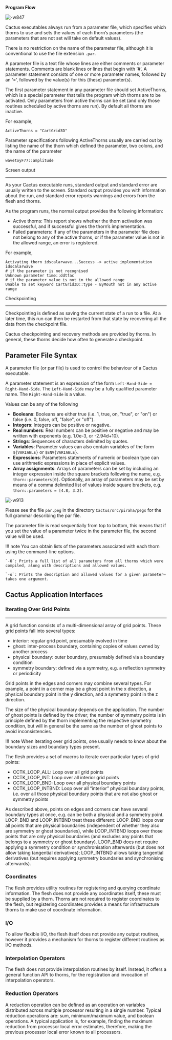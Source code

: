 **Program Flow**

![-w847](media/15524403552358.jpg)

Cactus executables always run from a parameter file, which specifies which thorns to use and sets the values of each thorn’s parameters (the parameters that are not set will take on default values).

There is no restriction on the name of the parameter file, although it is conventional to use the file extension `.par`.

A parameter file is a text file whose lines are either comments or parameter statements. Comments are blank lines or lines that begin with ‘#’. A parameter statement consists of one or more parameter names, followed by an ‘=’, followed by the value(s) for this (these) parameter(s).

The first parameter statement in any parameter file should set ActiveThorns, which is a special parameter that tells the program which thorns are to be activated. Only parameters from active thorns can be set (and only those routines scheduled by active thorns are run). By default all thorns are inactive.

For example,

```
ActiveThorns = "CartGrid3D"
```

Parameter specifications following ActiveThorns usually are carried out by listing the name of the thorn which defined the parameter, two colons, and the name of the parameter

```
wavetoyF77::amplitude
```

Screen output

___

As your Cactus executable runs, standard output and standard error are usually written to the screen. Standard output provides you with information about the run, and standard error reports warnings and errors from the flesh and thorns.

As the program runs, the normal output provides the following information:

- Active thorns: This report shows whether the thorn activation was successful, and if successful gives the thorn’s implementation.
- Failed parameters: If any of the parameters in the parameter file does not belong to any of the active thorns, or if the parameter value is not in the allowed range, an error is registered.

For example, 

```
Activating thorn idscalarwave...Success -> active implementation idscalarwave
# if the parameter is not recognised
Unknown parameter time::ddtfac
# if the parameter value is not in the allowed range
Unable to set keyword CartGrid3D::type - ByMouth not in any active range
```

Checkpointing

___

Checkpointing is defined as saving the current state of a run to a file. At a later time, this run can then be restarted from that state by recovering all the data from the checkpoint file.

Cactus checkpointing and recovery methods are provided by thorns. In general, these thorns decide how often to generate a checkpoint.

## Parameter File Syntax

A parameter file (or par file) is used to control the behaviour of a Cactus executable. 

A parameter statement is an expression of the form `Left-Hand-Side = Right-Hand-Side`. The `Left-Hand-Side` may be a fully qualified parameter name. The `Right-Hand-Side` is a value.

Values can be any of the following

- **Booleans**: Booleans are either true (i.e. 1, true, on, "true", or "on") or false (i.e. 0, false, off, "false", or "off").
- **Integers**: Integers can be positive or negative.
- **Real numbers**: Real numbers can be positive or negative and may be written with exponents (e.g. 1.0e-3, or -2.94d+10).
- **Strings**: Sequences of characters delimited by quotes.
- **Variables**: Parameter values can also contain variables of the form `${VARIABLE}` or `$ENV{VARIABLE}`.
- **Expressions**: Parameters statements of numeric or boolean type can use arithmetic expressions in place of explicit values.
- **Array assignments**: Arrays of parameters can be set by including an integer expression inside the square brackets following the name, e.g. `thorn::parameters[0]`. Optionally, an array of parameters may be set by means of a comma delimited list of values inside square brackets, e.g. `thorn::parameters = [4.8, 3.2]`.

![-w913](media/15513391903942.jpg)

Please see the file `par.peg` in the directory `Cactus/src/piraha/pegs` for the full grammar describing the par file.

The parameter file is read sequentially from top to bottom, this means that if you set the value of a parameter twice in the parameter file, the second value will be used.

!!! note
    You can obtain lists of the parameters associated with each thorn using the command-line options.
    
    `-O`: Prints a full list of all parameters from all thorns which were compiled, along with descriptions and allowed values.
    
    `-o`: Prints the description and allowed values for a given parameter—takes one argument.

## Cactus Application Interfaces

### Iterating Over Grid Points

___

A grid function consists of a multi-dimensional array of grid points. These grid points fall into several types:

- interior: regular grid point, presumably evolved in time
- ghost: inter-process boundary, containing copies of values owned by another process 
- physical boundary: outer boundary, presumably defined via a boundary condition 
- symmetry boundary: defined via a symmetry, e.g. a reflection symmetry or periodicity

Grid points in the edges and corners may combine several types. For example, a point in a corner may be a ghost point in the x direction, a physical boundary point in the y direction, and a symmetry point in the z direction.

The size of the physical boundary depends on the application. The number of ghost points is defined by the driver; the number of symmetry points is in principle defined by the thorn implementing the respective symmetry condition, but will in general be the same as the number of ghost points to avoid inconsistencies.

!!! note 
    When iterating over grid points, one usually needs to know about the boundary sizes and boundary types present.
    
The flesh provides a set of macros to iterate over particular types of grid points:

- CCTK_LOOP_ALL: Loop over all grid points
- CCTK_LOOP_INT: Loop over all interior grid points
- CCTK_LOOP_BND: Loop over all physical boundary points
- CCTK_LOOP_INTBND: Loop over all “interior” physical boundary points, i.e. over all those physical boundary points that are not also ghost or symmetry points

As described above, points on edges and corners can have several boundary types at once, e.g. can be both a physical and a symmetry point. LOOP_BND and LOOP_INTBND treat these different: LOOP_BND loops over all points that are physical boundaries (independent of whether they also are symmetry or ghost boundaries), while LOOP_INTBND loops over those points that are only physical boundaries (and excludes any points that belongs to a symmetry or ghost boundary). LOOP_BND does not require applying a symmetry condition or synchronisation afterwards (but does not allow taking tangential derivatives); LOOP_INTBND allows taking tangential derivatives (but requires applying symmetry boundaries and synchronising afterwards).

### Coordinates

The flesh provides utility routines for registering and querying coordinate information. The flesh does not provide any coordinates itself, these must be supplied by a thorn. Thorns are not required to register coordinates to the flesh, but registering coordinates provides a means for infrastructure thorns to make use of coordinate information.

### I/O

To allow flexible I/O, the flesh itself does not provide any output routines, however it provides a mechanism for thorns to register different routines as I/O methods.

### Interpolation Operators

The flesh does not provide interpolation routines by itself. Instead, it offers a general function API to thorns, for the registration and invocation of interpolation operators.

### Reduction Operators

A reduction operation can be defined as an operation on variables distributed across multiple processor resulting in a single number. Typical reduction operations are: sum, minimum/maximum value, and boolean operations. A typical application is, for example, finding the maximum reduction from processor local error estimates, therefore, making the previous processor local error known to all processors.
